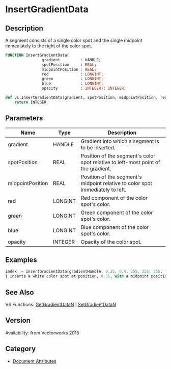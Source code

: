 # InsertGradientData

## Description
A segment consists of a single color spot and the single midpoint immediately to the right of the color spot.

```pascal
FUNCTION InsertGradientData(
				gradient         : HANDLE;
				spotPosition     : REAL;
				midpointPosition : REAL;
				red              : LONGINT;
				green            : LONGINT;
				blue             : LONGINT;
				opacity          : INTEGER): INTEGER;
```

```python
def vs.InsertGradientData(gradient, spotPosition, midpointPosition, red, green, blue, opacity):
    return INTEGER
```

## Parameters
|Name|Type|Description|
|---|---|---|
|gradient|HANDLE|Gradient into which a segment is to be inserted.|
|spotPosition|REAL|Position of the segment's color spot relative to left-most point of the gradient.|
|midpointPosition|REAL|Position of the segment's midpoint relative to color spot immediately to left.|
|red|LONGINT|Red component of the color spot's color.|
|green|LONGINT|Green component of the color spot's color.|
|blue|LONGINT|Blue component of the color spot's color.|
|opacity|INTEGER|Opacity of the color spot.|

## Examples
```python
index := InsertGradientData(gradientHandle, 0.35, 0.4, 255, 255, 255, 100);
{ inserts a white color spot at position, 0.35, with a midpoint position of 0.4; 100 is max opacity (i.e. opaque) }
```

## See Also
VS Functions:
[GetGradientDataN](GetGradientDataN.md) 
| [SetGradientDataN](SetGradientDataN.md)

## Version
Availability: from Vectorworks 2015

## Category
* [Document Attributes](../Categories/Document%20Attributes.md)
